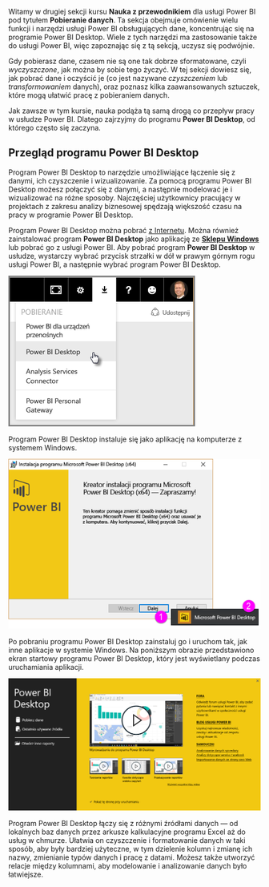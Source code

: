 Witamy w drugiej sekcji kursu **Nauka z przewodnikiem** dla usługi Power BI pod tytułem **Pobieranie danych**. Ta sekcja obejmuje omówienie wielu funkcji i narzędzi usługi Power BI obsługujących dane, koncentrując się na programie Power BI Desktop. Wiele z tych narzędzi ma zastosowanie także do usługi Power BI, więc zapoznając się z tą sekcją, uczysz się podwójnie.

Gdy pobierasz dane, czasem nie są one tak dobrze sformatowane, czyli *wyczyszczone*, jak można by sobie tego życzyć. W tej sekcji dowiesz się, jak pobrać dane i oczyścić je (co jest nazywane *czyszczeniem* lub *transformowaniem* danych), oraz poznasz kilka zaawansowanych sztuczek, które mogą ułatwić pracę z pobieraniem danych.

Jak zawsze w tym kursie, nauka podąża tą samą drogą co przepływ pracy w usłudze Power BI. Dlatego zajrzyjmy do programu **Power BI Desktop**, od którego często się zaczyna.

## <a name="an-overview-of-power-bi-desktop"></a>Przegląd programu Power BI Desktop
Program Power BI Desktop to narzędzie umożliwiające łączenie się z danymi, ich czyszczenie i wizualizowanie. Za pomocą programu Power BI Desktop możesz połączyć się z danymi, a następnie modelować je i wizualizować na różne sposoby. Najczęściej użytkownicy pracujący w projektach z zakresu analizy biznesowej spędzają większość czasu na pracy w programie Power BI Desktop.

Program Power BI Desktop można pobrać [z Internetu](http://go.microsoft.com/fwlink/?LinkID=521662). Można również zainstalować program **Power BI Desktop** jako aplikację ze [**Sklepu Windows**](http://aka.ms/pbidesktopstore) lub pobrać go z usługi Power BI. Aby pobrać program **Power BI Desktop** w usłudze, wystarczy wybrać przycisk strzałki w dół w prawym górnym rogu usługi Power BI, a następnie wybrać program Power BI Desktop.

![](media/1-1-overview-of-power-bi-desktop/1-1_1.png)

Program Power BI Desktop instaluje się jako aplikację na komputerze z systemem Windows.

![](media/1-1-overview-of-power-bi-desktop/1-1_2.png)

Po pobraniu programu Power BI Desktop zainstaluj go i uruchom tak, jak inne aplikacje w systemie Windows. Na poniższym obrazie przedstawiono ekran startowy programu Power BI Desktop, który jest wyświetlany podczas uruchamiania aplikacji.

![](media/1-1-overview-of-power-bi-desktop/1-1_3.png)

Program Power BI Desktop łączy się z różnymi źródłami danych — od lokalnych baz danych przez arkusze kalkulacyjne programu Excel aż do usług w chmurze. Ułatwia on czyszczenie i formatowanie danych w taki sposób, aby były bardziej użyteczne, w tym dzielenie kolumn i zmianę ich nazwy, zmienianie typów danych i pracę z datami. Możesz także utworzyć relacje między kolumnami, aby modelowanie i analizowanie danych było łatwiejsze.

